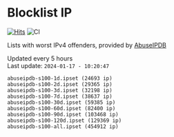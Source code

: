 # Blocklist IP

[![Hits](https://hits.seeyoufarm.com/api/count/incr/badge.svg?url=https%3A%2F%2Fgithub.com%2Fborestad%2Fblocklist-ip%2F&count_bg=%2379C83D&title_bg=%23555555&icon=&icon_color=%23E7E7E7&title=hits&edge_flat=false)](https://hits.seeyoufarm.com)  ![CI](https://img.shields.io/github/workflow/status/borestad/blocklist-ip/CI?style=flat-square)

Lists with worst IPv4 offenders, provided by [AbuseIPDB](https://www.abuseipdb.com/)

<!-- FOOTER-PLACEHOLDER -->
Updated every 5 hours<br>
Last update: `2024-01-17 - 10:20:47`
```
abuseipdb-s100-1d.ipset (24693 ip)
abuseipdb-s100-2d.ipset (29365 ip)
abuseipdb-s100-3d.ipset (32198 ip)
abuseipdb-s100-7d.ipset (38637 ip)
abuseipdb-s100-30d.ipset (59385 ip)
abuseipdb-s100-60d.ipset (82400 ip)
abuseipdb-s100-90d.ipset (103468 ip)
abuseipdb-s100-120d.ipset (129369 ip)
abuseipdb-s100-all.ipset (454912 ip)
```
